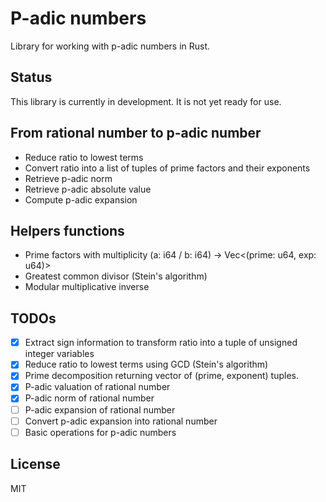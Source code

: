 # P-adic numbers

Library for working with p-adic numbers in Rust.

## Status

This library is currently in development. It is not yet ready for use.

## From rational number to p-adic number

- Reduce ratio to lowest terms
- Convert ratio into a list of tuples of prime factors and their exponents
- Retrieve p-adic norm
- Retrieve p-adic absolute value
- Compute p-adic expansion

## Helpers functions

- Prime factors with multiplicity (a: i64 / b: i64) -> Vec<(prime: u64, exp: u64)> 
- Greatest common divisor (Stein's algorithm)
- Modular multiplicative inverse

## TODOs

- [x] Extract sign information to transform ratio into a tuple of unsigned integer variables
- [x] Reduce ratio to lowest terms using GCD (Stein's algorithm)
- [x] Prime decomposition returning vector of (prime, exponent) tuples.
- [x] P-adic valuation of rational number
- [x] P-adic norm of rational number
- [ ] P-adic expansion of rational number
- [ ] Convert p-adic expansion into rational number
- [ ] Basic operations for p-adic numbers

## License

MIT
